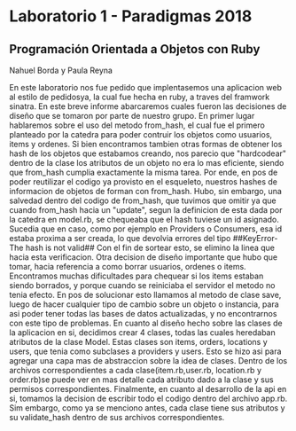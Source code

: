 # Laboratorio 1 - Paradigmas 2018

## Programación Orientada a Objetos con Ruby

Nahuel Borda y Paula Reyna

En este laboratorio nos fue pedido que implentasemos una aplicacion web al estilo de pedidosya, la cual fue hecha
en ruby, a traves del framwork sinatra.
En este breve informe abarcaremos cuales fueron las decisiones de diseño que se tomaron por parte de nuestro grupo.
En primer lugar hablaremos sobre el uso del metodo from_hash, el cual fue el primero planteado por la catedra
para poder contruir los objetos como usuarios, items y ordenes.
Si bien encontramos tambien otras formas de obtener los hash de los objetos que estabamos creando, nos parecio que
"hardcodear" dentro de la clase los atributos de un objeto no era lo mas eficiente, siendo que from_hash cumplia exactamente
la misma tarea. Por ende, en pos de poder reutilizar el codigo ya provisto en el esqueleto, nuestros hashes de informacion
de objetos de forman con from_hash.
Hubo, sin embargo, una salvedad dentro del codigo de from_hash, que tuvimos que omitir ya que cuando from_hash hacia un "update",
segun la definicion de esta dada por la catedra en model.rb, se chequeaba que el hash tuviese un id asignado. Sucedia que en caso, como por ejemplo
en Providers o Consumers, esa id estaba proxima a ser creada, lo que devolvia errores del tipo
 ##KeyError- The hash is not valid##
Con el fin de sortear esto, se elimino la linea que hacia esta verificacion.
Otra decision de diseño importante que hubo que tomar, hacia referencia a como borrar usuarios, ordenes o items. Encontramos muchas
dificultades para chequear si los items estaban siendo borrados, y porque cuando se reiniciaba el servidor el metodo no tenia efecto.
En pos de solucionar esto llamamos al metodo de clase save, luego de hacer cualquier tipo de cambio sobre un objeto o instancia, para asi poder 
tener todas las bases de datos actualizadas, y no encontrarnos con este tipo de problemas.
En cuanto al diseño hecho sobre las clases de la aplicacion en si, decidimos crear 4 clases, todas las cuales heredaban atributos de la clase Model.
Estas clases son items, orders, locations y users, que tenia como subclases a providers y users. Esto se hizo asi para agregar una capa mas de abstraccion sobre la idea de clases. Dentro de los archivos correspondientes a cada clase(item.rb,user.rb, location.rb y order.rb)se puede ver en mas detalle cada atributo dado a la clase y sus permisos correspondientes.
Finalmente, en cuanto al desarrollo de la api en si, tomamos la decision de escribir todo el codigo dentro del archivo app.rb. Sim embargo, como ya
se menciono antes, cada clase tiene sus atributos y su validate_hash dentro de sus archivos correspondientes.




